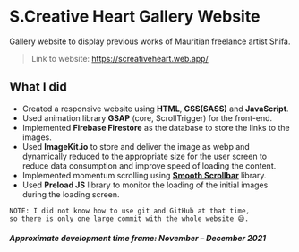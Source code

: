 # S.Creative Heart Gallery Website

Gallery website to display previous works of Mauritian freelance artist Shifa.

> Link to website: <https://screativeheart.web.app/>

## What I did

-   Created a responsive website using **HTML**, **CSS(SASS)** and **JavaScript**.
-   Used animation library **GSAP** (core, ScrollTrigger) for the front-end.
-   Implemented **Firebase Firestore** as the database to store the links to the images.
-   Used **ImageKit.io** to store and deliver the image as webp and dynamically reduced to the appropriate size for the user screen to reduce data consumption and improve speed of loading the content.
-   Implemented momentum scrolling using [**Smooth Scrollbar**](https://github.com/idiotWu/smooth-scrollbar) library.
-   Used **Preload JS** library to monitor the loading of the initial images during the loading screen.

```
NOTE: I did not know how to use git and GitHub at that time,
so there is only one large commit with the whole website 😅.
```

##### Approximate development time frame: November – December 2021
